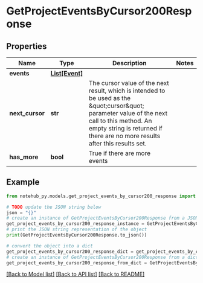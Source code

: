 # GetProjectEventsByCursor200Response


## Properties

Name | Type | Description | Notes
------------ | ------------- | ------------- | -------------
**events** | [**List[Event]**](Event.md) |  | 
**next_cursor** | **str** | The cursor value of the next result, which is intended to be used as the \&quot;cursor\&quot; parameter value of the next call to this method. An empty string is returned if there are no more results after this results set.  | 
**has_more** | **bool** | True if there are more events | 

## Example

```python
from notehub_py.models.get_project_events_by_cursor200_response import GetProjectEventsByCursor200Response

# TODO update the JSON string below
json = "{}"
# create an instance of GetProjectEventsByCursor200Response from a JSON string
get_project_events_by_cursor200_response_instance = GetProjectEventsByCursor200Response.from_json(json)
# print the JSON string representation of the object
print(GetProjectEventsByCursor200Response.to_json())

# convert the object into a dict
get_project_events_by_cursor200_response_dict = get_project_events_by_cursor200_response_instance.to_dict()
# create an instance of GetProjectEventsByCursor200Response from a dict
get_project_events_by_cursor200_response_from_dict = GetProjectEventsByCursor200Response.from_dict(get_project_events_by_cursor200_response_dict)
```
[[Back to Model list]](../README.md#documentation-for-models) [[Back to API list]](../README.md#documentation-for-api-endpoints) [[Back to README]](../README.md)


